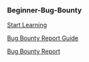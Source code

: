 ### Beginner-Bug-Bounty
[Start Learning]([https://github.com/alibaykara/Beginner-Bug-Bounty/blob/main/Src/How%20to%20Writea%20Bug%20Bounty%20Report/Bug%20Bounty%20Report%20english.md](https://github.com/alibaykara/Beginner-Bug-Bounty/blob/main/Src/start.md))

[Bug Bounty Report Guide](https://github.com/alibaykara/Beginner-Bug-Bounty/blob/main/Src/How%20to%20Writea%20Bug%20Bounty%20Report/README.md)

[Bug Bounty Report](https://github.com/alibaykara/Beginner-Bug-Bounty/blob/main/Src/How%20to%20Writea%20Bug%20Bounty%20Report/Bug%20Bounty%20Report%20english.md)
